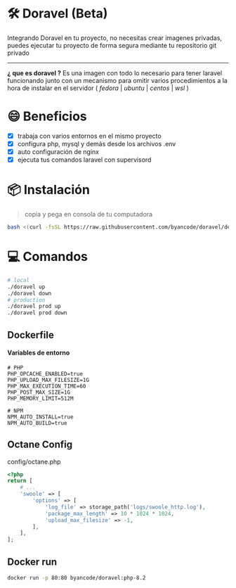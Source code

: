 # 🛠️ Doravel (Beta)

Integrando Doravel en tu proyecto, no necesitas crear imagenes privadas, puedes ejecutar tu proyecto de forma segura mediante tu repositorio git privado

---

**¿ que es doravel ?**
Es una imagen con todo lo necesario para tener laravel funcionando junto con un mecanismo para omitir varios procedimientos a la hora de instalar en el servidor ( *fedora* | *ubuntu* | *centos* | *wsl* )

# 😄 Beneficios
- [x] trabaja con varios entornos en el mismo proyecto
- [x] configura php, mysql y demás desde los archivos .env
- [x] auto configuración de nginx
- [x] ejecuta tus comandos laravel con supervisord

# 📦 Instalación
> copia y pega en consola de tu computadora
```bash
bash <(curl -fsSL https://raw.githubusercontent.com/byancode/doravel/develop/scripts/install) && source ~/.bashrc
```

# 💻 Comandos

```bash
# local
./doravel up
./doravel down
# production
./doravel prod up
./doravel prod down
```

## Dockerfile
#### Variables de entorno
```env
# PHP
PHP_OPCACHE_ENABLED=true
PHP_UPLOAD_MAX_FILESIZE=1G
PHP_MAX_EXECUTION_TIME=60
PHP_POST_MAX_SIZE=1G
PHP_MEMORY_LIMIT=512M

# NPM
NPM_AUTO_INSTALL=true
NPM_AUTO_BUILD=true
```

## Octane Config
config/octane.php
```php
<?php
return [
    # ...
    'swoole' => [
        'options' => [
            'log_file' => storage_path('logs/swoole_http.log'),
            'package_max_length' => 10 * 1024 * 1024,
            'upload_max_filesize' => -1,
        ],
    ],
];
```

## Docker run
```bash
docker run -p 80:80 byancode/doravel:php-8.2
```